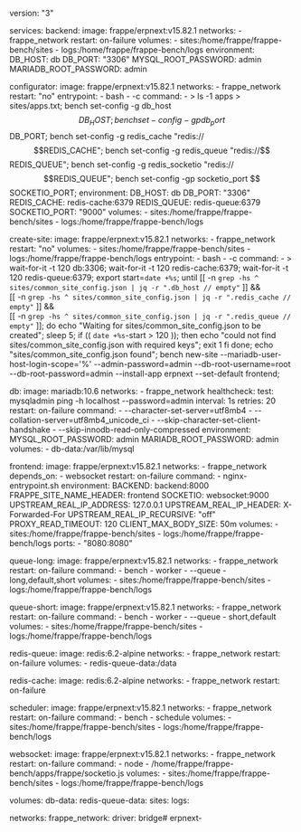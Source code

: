 version: "3"

services:
  backend:
    image: frappe/erpnext:v15.82.1
    networks:
      - frappe_network
    restart: on-failure
    volumes:
      - sites:/home/frappe/frappe-bench/sites
      - logs:/home/frappe/frappe-bench/logs
    environment:
      DB_HOST: db
      DB_PORT: "3306"
      MYSQL_ROOT_PASSWORD: admin
      MARIADB_ROOT_PASSWORD: admin

  configurator:
    image: frappe/erpnext:v15.82.1
    networks:
      - frappe_network
    restart: "no"
    entrypoint:
      - bash
      - -c
    command:
      - >
        ls -1 apps > sites/apps.txt;
        bench set-config -g db_host $$DB_HOST;
        bench set-config -gp db_port $$DB_PORT;
        bench set-config -g redis_cache "redis://$$REDIS_CACHE";
        bench set-config -g redis_queue "redis://$$REDIS_QUEUE";
        bench set-config -g redis_socketio "redis://$$REDIS_QUEUE";
        bench set-config -gp socketio_port $$SOCKETIO_PORT;
    environment:
      DB_HOST: db
      DB_PORT: "3306"
      REDIS_CACHE: redis-cache:6379
      REDIS_QUEUE: redis-queue:6379
      SOCKETIO_PORT: "9000"
    volumes:
      - sites:/home/frappe/frappe-bench/sites
      - logs:/home/frappe/frappe-bench/logs

  create-site:
    image: frappe/erpnext:v15.82.1
    networks:
      - frappe_network
    restart: "no"
    volumes:
      - sites:/home/frappe/frappe-bench/sites
      - logs:/home/frappe/frappe-bench/logs
    entrypoint:
      - bash
      - -c
    command:
      - >
        wait-for-it -t 120 db:3306;
        wait-for-it -t 120 redis-cache:6379;
        wait-for-it -t 120 redis-queue:6379;
        export start=`date +%s`;
        until [[ -n `grep -hs ^ sites/common_site_config.json | jq -r ".db_host // empty"` ]] && \
          [[ -n `grep -hs ^ sites/common_site_config.json | jq -r ".redis_cache // empty"` ]] && \
          [[ -n `grep -hs ^ sites/common_site_config.json | jq -r ".redis_queue // empty"` ]];
        do
          echo "Waiting for sites/common_site_config.json to be created";
          sleep 5;
          if (( `date +%s`-start > 120 )); then
            echo "could not find sites/common_site_config.json with required keys";
            exit 1
          fi
        done;
        echo "sites/common_site_config.json found";
        bench new-site --mariadb-user-host-login-scope='%' --admin-password=admin --db-root-username=root --db-root-password=admin --install-app erpnext --set-default frontend;

  db:
    image: mariadb:10.6
    networks:
      - frappe_network
    healthcheck:
      test: mysqladmin ping -h localhost --password=admin
      interval: 1s
      retries: 20
    restart: on-failure
    command:
      - --character-set-server=utf8mb4
      - --collation-server=utf8mb4_unicode_ci
      - --skip-character-set-client-handshake
      - --skip-innodb-read-only-compressed
    environment:
      MYSQL_ROOT_PASSWORD: admin
      MARIADB_ROOT_PASSWORD: admin
    volumes:
      - db-data:/var/lib/mysql

  frontend:
    image: frappe/erpnext:v15.82.1
    networks:
      - frappe_network
    depends_on:
      - websocket
    restart: on-failure
    command:
      - nginx-entrypoint.sh
    environment:
      BACKEND: backend:8000
      FRAPPE_SITE_NAME_HEADER: frontend
      SOCKETIO: websocket:9000
      UPSTREAM_REAL_IP_ADDRESS: 127.0.0.1
      UPSTREAM_REAL_IP_HEADER: X-Forwarded-For
      UPSTREAM_REAL_IP_RECURSIVE: "off"
      PROXY_READ_TIMEOUT: 120
      CLIENT_MAX_BODY_SIZE: 50m
    volumes:
      - sites:/home/frappe/frappe-bench/sites
      - logs:/home/frappe/frappe-bench/logs
    ports:
      - "8080:8080"

  queue-long:
    image: frappe/erpnext:v15.82.1
    networks:
      - frappe_network
    restart: on-failure
    command:
      - bench
      - worker
      - --queue
      - long,default,short
    volumes:
      - sites:/home/frappe/frappe-bench/sites
      - logs:/home/frappe/frappe-bench/logs

  queue-short:
    image: frappe/erpnext:v15.82.1
    networks:
      - frappe_network
    restart: on-failure
    command:
      - bench
      - worker
      - --queue
      - short,default
    volumes:
      - sites:/home/frappe/frappe-bench/sites
      - logs:/home/frappe/frappe-bench/logs

  redis-queue:
    image: redis:6.2-alpine
    networks:
      - frappe_network
    restart: on-failure
    volumes:
      - redis-queue-data:/data

  redis-cache:
    image: redis:6.2-alpine
    networks:
      - frappe_network
    restart: on-failure

  scheduler:
    image: frappe/erpnext:v15.82.1
    networks:
      - frappe_network
    restart: on-failure
    command:
      - bench
      - schedule
    volumes:
      - sites:/home/frappe/frappe-bench/sites
      - logs:/home/frappe/frappe-bench/logs

  websocket:
    image: frappe/erpnext:v15.82.1
    networks:
      - frappe_network
    restart: on-failure
    command:
      - node
      - /home/frappe/frappe-bench/apps/frappe/socketio.js
    volumes:
      - sites:/home/frappe/frappe-bench/sites
      - logs:/home/frappe/frappe-bench/logs

volumes:
  db-data:
  redis-queue-data:
  sites:
  logs:

networks:
  frappe_network:
    driver: bridge# erpnext-

